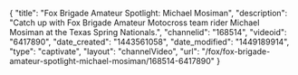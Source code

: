{
    "title": "Fox Brigade Amateur Spotlight: Michael Mosiman",
    "description": "Catch up with Fox Brigade Amateur Motocross team rider Michael Mosiman at the Texas Spring Nationals.",
    "channelid": "168514",
    "videoid": "6417890",
    "date_created": "1443561058",
    "date_modified": "1449189914",
    "type": "captivate",
    "layout": "channelVideo",
    "url": "\/fox\/fox-brigade-amateur-spotlight-michael-mosiman\/168514-6417890"
}